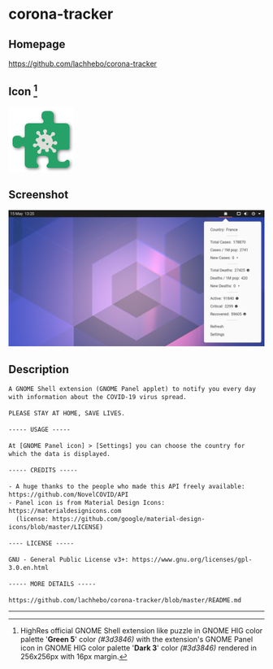 # corona-tracker

## Homepage

https://github.com/lachhebo/corona-tracker

## Icon [^1]

<img src="./resources/extensions.gnome.org.png" alt="Screenshot" style="zoom:50%;" />

## Screenshot

![screenshot](./resources/screenshot.png)

## Description

```
A GNOME Shell extension (GNOME Panel applet) to notify you every day with information about the COVID-19 virus spread.

PLEASE STAY AT HOME, SAVE LIVES.

----- USAGE -----

At [GNOME Panel icon] > [Settings] you can choose the country for which the data is displayed.

----- CREDITS -----

- A huge thanks to the people who made this API freely available: https://github.com/NovelCOVID/API
- Panel icon is from Material Design Icons: https://materialdesignicons.com
  (license: https://github.com/google/material-design-icons/blob/master/LICENSE)
  
---- LICENSE -----

GNU - General Public License v3+: https://www.gnu.org/licenses/gpl-3.0.en.html

----- MORE DETAILS -----

https://github.com/lachhebo/corona-tracker/blob/master/README.md
```

---
[^1]: HighRes official GNOME Shell extension like puzzle in GNOME HIG color palette '**Green 5**' color *(#3d3846)* with the extension's GNOME Panel icon in GNOME HIG color palette '**Dark 3**' color *(#3d3846)* rendered in 256x256px with 16px margin.